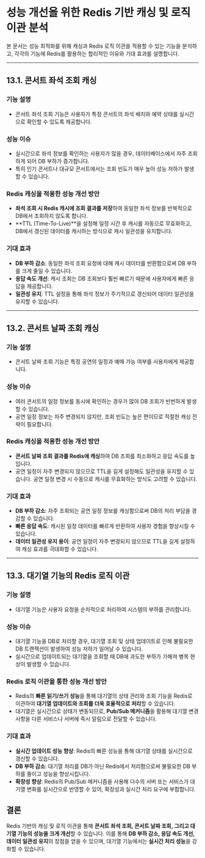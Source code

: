 # 성능 개선을 위한 Redis 기반 캐싱 및 로직 이관 분석

본 문서는 성능 최적화를 위해 캐싱과 Redis 로직 이관을 적용할 수 있는 기능을 분석하고, 각각의 기능에 Redis를 활용하는 합리적인 이유와 기대 효과를 설명합니다.

---

## 13.1. 콘서트 좌석 조회 캐싱

### 기능 설명

- 콘서트 좌석 조회 기능은 사용자가 특정 콘서트의 좌석 배치와 예약 상태를 실시간으로 확인할 수 있도록 제공합니다.

### 성능 이슈

- 실시간으로 좌석 정보를 확인하는 사용자가 많을 경우, 데이터베이스에서 자주 조회하게 되어 DB 부하가 증가합니다.
- 특히 인기 콘서트나 대규모 콘서트에서는 조회 빈도가 매우 높아 성능 저하가 발생할 수 있습니다.

### Redis 캐싱을 적용한 성능 개선 방안

- **좌석 조회 시 Redis 캐시에 조회 결과를 저장**하여 동일한 좌석 정보를 반복적으로 DB에서 조회하지 않도록 합니다.
- **TTL (Time-To-Live)**을 설정해 일정 시간 후 캐시를 자동으로 무효화하고, DB에서 갱신된 데이터를 캐시하는 방식으로 캐시 일관성을 유지합니다.

### 기대 효과

- **DB 부하 감소**: 동일한 좌석 조회 요청에 대해 캐시 데이터를 반환함으로써 DB 부하를 크게 줄일 수 있습니다.
- **응답 속도 개선**: 캐시 조회는 DB 조회보다 훨씬 빠르기 때문에 사용자에게 빠른 응답을 제공합니다.
- **일관성 유지**: TTL 설정을 통해 좌석 정보가 주기적으로 갱신되어 데이터 일관성을 유지할 수 있습니다.

---

## 13.2. 콘서트 날짜 조회 캐싱

### 기능 설명

- 콘서트 날짜 조회 기능은 특정 공연의 일정과 예매 가능 여부를 사용자에게 제공합니다.

### 성능 이슈

- 여러 콘서트의 일정 정보를 동시에 확인하는 경우가 많아 DB 조회가 빈번하게 발생할 수 있습니다.
- 공연 일정 정보는 자주 변경되지 않지만, 조회 빈도는 높은 편이므로 적절한 캐싱 전략이 필요합니다.

### Redis 캐싱을 적용한 성능 개선 방안

- **콘서트 날짜 조회 결과를 Redis에 캐싱**하여 DB 조회를 최소화하고 응답 속도를 높입니다.
- 공연 일정이 자주 변경되지 않으므로 TTL을 길게 설정해도 일관성을 유지할 수 있습니다. 공연 일정 변경 시 수동으로 캐시를 무효화하는 방식도 고려할 수 있습니다.

### 기대 효과

- **DB 부하 감소**: 자주 조회되는 공연 일정 정보를 캐싱함으로써 DB의 처리 부담을 경감할 수 있습니다.
- **빠른 응답 속도**: 캐시된 일정 데이터를 빠르게 반환하여 사용자 경험을 향상시킬 수 있습니다.
- **데이터 일관성 유지 용이**: 공연 일정이 자주 변경되지 않으므로 TTL을 길게 설정하여 캐싱 효과를 극대화할 수 있습니다.

---

## 13.3. 대기열 기능의 Redis 로직 이관

### 기능 설명

- 대기열 기능은 사용자 요청을 순차적으로 처리하여 시스템의 부하를 관리합니다.

### 성능 이슈

- 대기열 기능을 DB로 처리할 경우, 대기열 조회 및 상태 업데이트로 인해 불필요한 DB 트랜잭션이 발생하여 성능 저하가 일어날 수 있습니다.
- 실시간으로 업데이트되는 대기열을 조회할 때 DB에 과도한 부하가 가해져 병목 현상이 발생할 수 있습니다.

### Redis 로직 이관을 통한 성능 개선 방안

- Redis의 **빠른 읽기/쓰기 성능**을 통해 대기열의 상태 관리와 조회 기능을 Redis로 이관하여 **대기열 업데이트와 조회를 더욱 효율적으로 처리**할 수 있습니다.
- 대기열은 실시간으로 상태가 변동되므로, **Pub/Sub 메커니즘**을 활용해 대기열 변경 사항을 다른 서비스나 서버에 즉시 알림으로 전달할 수 있습니다.

### 기대 효과

- **실시간 업데이트 성능 향상**: Redis의 빠른 성능을 통해 대기열 상태를 실시간으로 갱신할 수 있습니다.
- **DB 부하 감소**: 대기열 처리를 DB가 아닌 Redis에서 처리함으로써 불필요한 DB 부하를 줄이고 성능을 향상시킵니다.
- **확장성 향상**: Redis의 Pub/Sub 메커니즘을 사용해 다수의 서버 또는 서비스가 대기열 변화를 실시간으로 반영할 수 있어, 확장성과 실시간 처리 요구에 부합합니다.

## 결론

Redis 기반의 캐싱 및 로직 이관을 통해 **콘서트 좌석 조회, 콘서트 날짜 조회, 그리고 대기열 기능의 성능을 크게 개선**할 수 있습니다. 이를 통해 **DB 부하 감소, 응답 속도 개선, 데이터 일관성 유지**의 장점을 얻을 수 있으며, 대기열 기능에서는 **실시간 처리 성능**을 강화할 수 있습니다.
